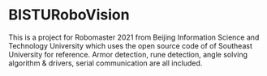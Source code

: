 # BISTURoboVision
This is a project for Robomaster 2021 from Beijing Information Science and Technology University which uses the open source code of of Southeast University for reference. Armor detection, rune detection, angle solving algorithm &amp; drivers, serial communication are all included. 
